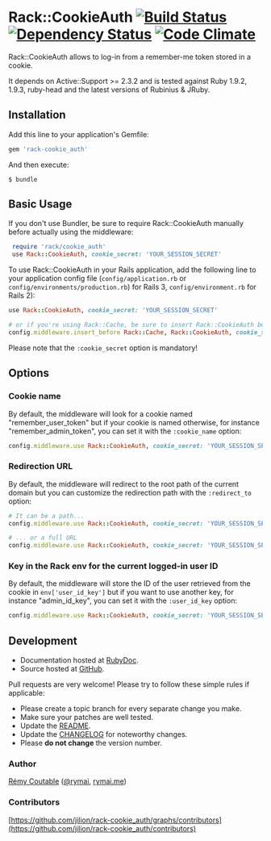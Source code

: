 Rack::CookieAuth [![Build Status](https://secure.travis-ci.org/jilion/rack-cookie_auth.png?branch=master)](http://travis-ci.org/jilion/rack-cookie_auth) [![Dependency Status](https://gemnasium.com/jilion/rack-cookie_auth.png)](https://gemnasium.com/jilion/rack-cookie_auth) [![Code Climate](https://codeclimate.com/badge.png)](https://codeclimate.com/github/jilion/rack-cookie_auth)
=====

Rack::CookieAuth allows to log-in from a remember-me token stored in a cookie.

It depends on Active::Support >= 2.3.2 and is tested against Ruby 1.9.2, 1.9.3, ruby-head and the latest versions of Rubinius & JRuby.

## Installation

Add this line to your application's Gemfile:

```ruby
gem 'rack-cookie_auth'
```

And then execute:

```
$ bundle
```

## Basic Usage

If you don't use Bundler, be sure to require Rack::CookieAuth manually before actually using the middleware:

```ruby
 require 'rack/cookie_auth'
 use Rack::CookieAuth, cookie_secret: 'YOUR_SESSION_SECRET'
```

To use Rack::CookieAuth in your Rails application, add the following line to your application config file (`config/application.rb` or `config/environments/production.rb`) for Rails 3, `config/environment.rb` for Rails 2):

```ruby
use Rack::CookieAuth, cookie_secret: 'YOUR_SESSION_SECRET'

# or if you're using Rack::Cache, be sure to insert Rack::CookieAuth before
config.middleware.insert_before Rack::Cache, Rack::CookieAuth, cookie_secret: 'YOUR_SESSION_SECRET'
```

Please note that the `:cookie_secret` option is mandatory!

## Options

### Cookie name

By default, the middleware will look for a cookie named "remember_user_token" but if your cookie is named otherwise, for instance "remember_admin_token", you can set it with the `:cookie_name` option:

```ruby
config.middleware.use Rack::CookieAuth, cookie_secret: 'YOUR_SESSION_SECRET', cookie_name: 'remember_admin_token'
```

### Redirection URL

By default, the middleware will redirect to the root path of the current domain but you can customize the redirection path with the `:redirect_to` option:

```ruby
# It can be a path...
config.middleware.use Rack::CookieAuth, cookie_secret: 'YOUR_SESSION_SECRET', redirect_to: '/login'

# ... or a full URL
config.middleware.use Rack::CookieAuth, cookie_secret: 'YOUR_SESSION_SECRET', redirect_to: 'https://yourdomain.com/login'
```

### Key in the Rack env for the current logged-in user ID

By default, the middleware will store the ID of the user retrieved from the cookie in `env['user_id_key']` but if you want to use another key, for instance "admin_id_key", you can set it with the `:user_id_key` option:

```ruby
config.middleware.use Rack::CookieAuth, cookie_secret: 'YOUR_SESSION_SECRET', user_id_key: 'admin_id_key'
```

Development
-----------

* Documentation hosted at [RubyDoc](http://rubydoc.info/github/jilion/rack-cookie_auth/master/frames).
* Source hosted at [GitHub](https://github.com/jilion/rack-cookie_auth).

Pull requests are very welcome! Please try to follow these simple rules if applicable:

* Please create a topic branch for every separate change you make.
* Make sure your patches are well tested.
* Update the [README](https://github.com/jilion/rack-cookie_auth/blob/master/README.md).
* Update the [CHANGELOG](https://github.com/jilion/rack-cookie_auth/blob/master/CHANGELOG.md) for noteworthy changes.
* Please **do not change** the version number.

### Author

[Rémy Coutable](https://github.com/rymai) ([@rymai](http://twitter.com/rymai), [rymai.me](http://rymai.me))

### Contributors

[https://github.com/jilion/rack-cookie_auth/graphs/contributors](https://github.com/jilion/rack-cookie_auth/contributors)
